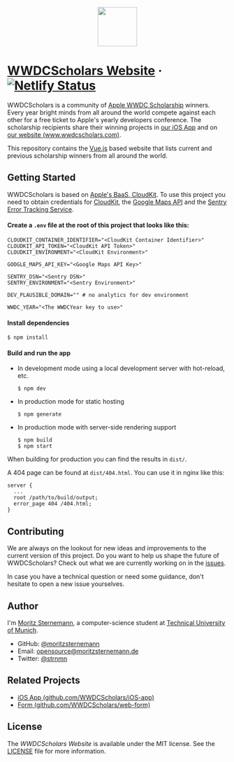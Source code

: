 <p align="center"><a href="https://www.wwdcscholars.com" target="\_blank"><img width="90" height="90" src="https://raw.githubusercontent.com/WWDCScholars/web-app/master/.github/logo.png"></a></p>

# [WWDCScholars Website](https://www.wwdcscholars.com) &middot; [![Netlify Status](https://api.netlify.com/api/v1/badges/dfda3ed0-fe8b-4cc7-a051-f39126a20128/deploy-status)](https://app.netlify.com/sites/wwdcscholars/deploys)
WWDCScholars is a community of [Apple WWDC Scholarship](https://developer.apple.com/wwdc/scholarships/) winners. Every year bright minds from all around the world compete against each other for a free ticket to Apple's yearly developers conference. The scholarship recipients share their winning projects in [our iOS App](https://itunes.apple.com/us/app/scholars-of-wwdc/id999731893?mt=8) and on [our website (www.wwdcscholars.com)](https://www.wwdcscholars.com).

This repository contains the [Vue.js](https://vuejs.org) based website that lists current and previous scholarship winners from all around the world.

## Getting Started
WWDCScholars is based on [Apple's BaaS, CloudKit](https://developer.apple.com/icloud/cloudkit/). To use this project you need to obtain credentials for [CloudKit](https://developer.apple.com/library/content/documentation/DataManagement/Conceptual/CloudKitQuickStart/Introduction/Introduction.html#//apple_ref/doc/uid/TP40014987), the [Google Maps API](https://developers.google.com/maps/) and the [Sentry Error Tracking Service](https://sentry.io/).

#### Create a `.env` file at the root of this project that looks like this:
```
CLOUDKIT_CONTAINER_IDENTIFIER="<CloudKit Container Identifier>"
CLOUDKIT_API_TOKEN="<CloudKit API Token>"
CLOUDKIT_ENVIRONMENT="<CloudKit Environment>"

GOOGLE_MAPS_API_KEY="<Google Maps API Key>"

SENTRY_DSN="<Sentry DSN>"
SENTRY_ENVIRONMENT="<Sentry Environment>"

DEV_PLAUSIBLE_DOMAIN="" # no analytics for dev environment

WWDC_YEAR="<The WWDCYear key to use>"
```

#### Install dependencies
```
$ npm install
```

#### Build and run the app
- In development mode using a local development server with hot-reload, etc.
  ```
  $ npm dev
  ```
- In production mode for static hosting
  ```
  $ npm generate
  ```
- In production mode with server-side rendering support
  ```
  $ npm build
  $ npm start
  ```
When building for production you can find the results in `dist/`.

A 404 page can be found at `dist/404.html`. You can use it in nginx like this:
```
server {
  ...
  root /path/to/build/output;
  error_page 404 /404.html;
}
```

## Contributing
We are always on the lookout for new ideas and improvements to the current version of this project. Do you want to help us shape the future of WWDCScholars? Check out what we are currently working on in the [issues](https://github.com/WWDCScholars/web-app/issues).

In case you have a technical question or need some guidance, don't hesitate to open a new issue yourselves.

## Author
I'm [Moritz Sternemann](https://github.com/moritzsternemann), a computer-science student at [Technical University of Munich](https://www.tum.de/).
- GitHub: [@moritzsternemann](https://github.com/moritzsternemann)
- Email: [opensource@moritzsternemann.de](mailto:opensource@moritzsternemann.de)
- Twitter: [@strnmn](https://twitter.com/strnmn)

## Related Projects
- [iOS App (github.com/WWDCScholars/iOS-app)](https://github.com/WWDCScholars/iOS-app)
- [Form (github.com/WWDCScholars/web-form)](https://github.com/WWDCScholars/web-form)

## License
The *WWDCScholars Website* is available under the MIT license. See the [LICENSE](https://github.com/WWDCScholars/web-app/blob/master/LICENSE) file for more information.
